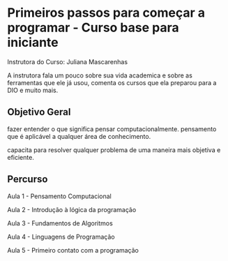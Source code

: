 # Primeiros passos para começar a programar - Curso base para iniciante

Instrutora do Curso: Juliana Mascarenhas

A instrutora fala um pouco sobre sua vida academica e sobre as ferramentas que ele já usou, comenta os cursos que ela preparou para a DIO e muito mais.

## Objetivo Geral

fazer entender o que significa pensar computacionalmente. pensamento que é aplicável a qualquer área de conhecimento.

capacita para resolver qualquer problema de uma maneira mais objetiva e eficiente.

## Percurso

Aula 1 - Pensamento Computacional

Aula 2 - Introdução à lógica da programação

Aula 3 - Fundamentos de Algoritmos

Aula 4 - Linguagens de Programação

Aula 5 - Primeiro contato com a programação
